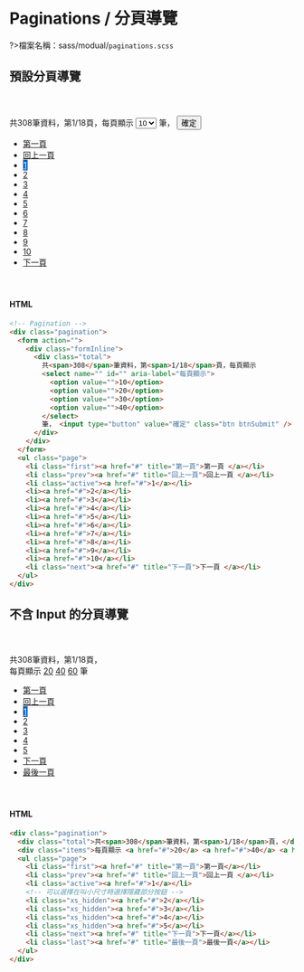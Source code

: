 # Paginations / 分頁導覽

?>檔案名稱：sass/modual/`paginations.scss`

## 預設分頁導覽

  <div class="demo">
  <div class="pagination">
              <form action="">
                <div class="formInline">
                  <div class="total">
                    共<span>308</span>筆資料，第<span>1/18</span>頁，每頁顯示
                    <select name="" id="" aria-label="每頁顯示">
                      <option value="">10</option>
                      <option value="">20</option>
                      <option value="">30</option>
                      <option value="">40</option>
                    </select>
                    筆， <input type="button" value="確定" class="btn btnSubmit" />
                  </div>
                </div>
              </form>
              <ul class="page">
                <li class="first"><a href=javascript:; title="第一頁">第一頁 </a></li>
                <li class="prev"><a href=javascript:; title="回上一頁">回上一頁 </a></li>
                <li class="active"><a href=javascript:;>1</a></li>
                <li><a href=javascript:;>2</a></li>
                <li><a href=javascript:;>3</a></li>
                <li><a href=javascript:;>4</a></li>
                <li><a href=javascript:;>5</a></li>
                <li><a href=javascript:;>6</a></li>
                <li><a href=javascript:;>7</a></li>
                <li><a href=javascript:;>8</a></li>
                <li><a href=javascript:;>9</a></li>
                <li><a href=javascript:;>10</a></li>
                <li class="next"><a href=javascript:; title="下一頁">下一頁 </a></li>
              </ul>
            </div>
  </div>

<!-- tabs:start -->

#### **HTML**

```html
<!-- Pagination -->
<div class="pagination">
  <form action="">
    <div class="formInline">
      <div class="total">
        共<span>308</span>筆資料，第<span>1/18</span>頁，每頁顯示
        <select name="" id="" aria-label="每頁顯示">
          <option value="">10</option>
          <option value="">20</option>
          <option value="">30</option>
          <option value="">40</option>
        </select>
        筆， <input type="button" value="確定" class="btn btnSubmit" />
      </div>
    </div>
  </form>
  <ul class="page">
    <li class="first"><a href="#" title="第一頁">第一頁 </a></li>
    <li class="prev"><a href="#" title="回上一頁">回上一頁 </a></li>
    <li class="active"><a href="#">1</a></li>
    <li><a href="#">2</a></li>
    <li><a href="#">3</a></li>
    <li><a href="#">4</a></li>
    <li><a href="#">5</a></li>
    <li><a href="#">6</a></li>
    <li><a href="#">7</a></li>
    <li><a href="#">8</a></li>
    <li><a href="#">9</a></li>
    <li><a href="#">10</a></li>
    <li class="next"><a href="#" title="下一頁">下一頁 </a></li>
  </ul>
</div>
```

<!-- tabs:end -->

<!-- <iframe height="265" style="width: 100%;" scrolling="no" title="Paginations / 分頁導覽1" src="https://codepen.io/u00hyui/embed/JjWobWJ?height=265&theme-id=dark&default-tab=html,result" frameborder="no" loading="lazy" allowtransparency="true" allowfullscreen="true">
  See the Pen <a href='https://codepen.io/u00hyui/pen/JjWobWJ'>Paginations / 分頁導覽1</a> by u00hyui
  (<a href='https://codepen.io/u00hyui'>@u00hyui</a>) on <a href='https://codepen.io'>CodePen</a>.
</iframe> -->

## 不含 Input 的分頁導覽

<div class="demo">
    <div class="pagination">
    <div class="total"> 共<span>308</span>筆資料，第<span>1/18</span>頁，</div>
    <div class="items">每頁顯示 <a href=javascript:;>20</a> <a href=javascript:;>40</a> <a href=javascript:;>60</a> 筆 </div>
    <ul class="page">
        <li class="first"><a href=javascript:; title="第一頁">第一頁</a></li>
        <li class="prev"><a href=javascript:; title="回上一頁">回上一頁 </a></li>
        <li class="active"><a href=javascript:;>1</a></li>
        <li class="xs_hidden"><a href=javascript:;>2</a></li>
        <li class="xs_hidden"><a href=javascript:;>3</a></li>
        <li class="xs_hidden"><a href=javascript:;>4</a></li>
        <li class="xs_hidden"><a href=javascript:;>5</a></li>
        <li class="next"><a href=javascript:; title="下一頁">下一頁</a></li>
        <li class="last"><a href=javascript:; title="最後一頁">最後一頁</a></li>
    </ul>
</div>
</div>

<!-- tabs:start -->

#### **HTML**

```html
<div class="pagination">
  <div class="total">共<span>308</span>筆資料，第<span>1/18</span>頁，</div>
  <div class="items">每頁顯示 <a href="#">20</a> <a href="#">40</a> <a href="#">60</a> 筆</div>
  <ul class="page">
    <li class="first"><a href="#" title="第一頁">第一頁</a></li>
    <li class="prev"><a href="#" title="回上一頁">回上一頁 </a></li>
    <li class="active"><a href="#">1</a></li>
    <!-- 可以選擇在叫小尺寸時選擇隱藏部分按鈕 -->
    <li class="xs_hidden"><a href="#">2</a></li>
    <li class="xs_hidden"><a href="#">3</a></li>
    <li class="xs_hidden"><a href="#">4</a></li>
    <li class="xs_hidden"><a href="#">5</a></li>
    <li class="next"><a href="#" title="下一頁">下一頁</a></li>
    <li class="last"><a href="#" title="最後一頁">最後一頁</a></li>
  </ul>
</div>
```

<!-- tabs:end -->

<!-- <iframe height="265" style="width: 100%;" scrolling="no" title="Paginations / 分頁導覽2" src="https://codepen.io/u00hyui/embed/zYZxowN?height=265&theme-id=dark&default-tab=html,result" frameborder="no" loading="lazy" allowtransparency="true" allowfullscreen="true">
  See the Pen <a href='https://codepen.io/u00hyui/pen/zYZxowN'>Paginations / 分頁導覽2</a> by u00hyui
  (<a href='https://codepen.io/u00hyui'>@u00hyui</a>) on <a href='https://codepen.io'>CodePen</a>.
</iframe> -->

<link rel="stylesheet" href="https://hywebu00.github.io/HyUI_v4.0/css/style.css" />

<style>
.demo{
    margin:4em 0;
}
.demo .pagination .page li.active a ,.demo .pagination .page li:hover a{
    color: #fff !important;
    background: #06c;
    border: #0059b3 solid 1px;}
@media screen and (max-width: 575px){
    .xs_hidden{
       display:none;
    }
}
 
</style>
